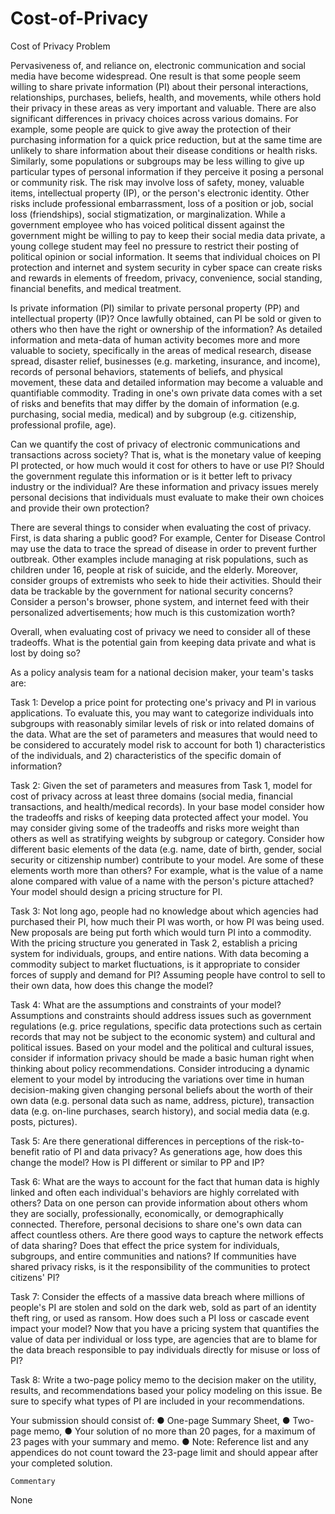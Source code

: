 # Cost-of-Privacy
Cost of Privacy
Problem	 
 	
Pervasiveness of, and reliance on, electronic communication and social media have become widespread. One result is that some people seem willing to share private information (PI) about their personal interactions, relationships, purchases, beliefs, health, and movements, while others hold their privacy in these areas as very important and valuable. There are also significant differences in privacy choices across various domains. For example, some people are quick to give away the protection of their purchasing information for a quick price reduction, but at the same time are unlikely to share information about their disease conditions or health risks. Similarly, some populations or subgroups may be less willing to give up particular types of personal information if they perceive it posing a personal or community risk. The risk may involve loss of safety, money, valuable items, intellectual property (IP), or the person's electronic identity. Other risks include professional embarrassment, loss of a position or job, social loss (friendships), social stigmatization, or marginalization. While a government employee who has voiced political dissent against the government might be willing to pay to keep their social media data private, a young college student may feel no pressure to restrict their posting of political opinion or social information. It seems that individual choices on PI protection and internet and system security in cyber space can create risks and rewards in elements of freedom, privacy, convenience, social standing, financial benefits, and medical treatment.

Is private information (PI) similar to private personal property (PP) and intellectual property (IP)? Once lawfully obtained, can PI be sold or given to others who then have the right or ownership of the information? As detailed information and meta-data of human activity becomes more and more valuable to society, specifically in the areas of medical research, disease spread, disaster relief, businesses (e.g. marketing, insurance, and income), records of personal behaviors, statements of beliefs, and physical movement, these data and detailed information may become a valuable and quantifiable commodity. Trading in one's own private data comes with a set of risks and benefits that may differ by the domain of information (e.g. purchasing, social media, medical) and by subgroup (e.g. citizenship, professional profile, age).

Can we quantify the cost of privacy of electronic communications and transactions across society? That is, what is the monetary value of keeping PI protected, or how much would it cost for others to have or use PI? Should the government regulate this information or is it better left to privacy industry or the individual? Are these information and privacy issues merely personal decisions that individuals must evaluate to make their own choices and provide their own protection?

There are several things to consider when evaluating the cost of privacy. First, is data sharing a public good? For example, Center for Disease Control may use the data to trace the spread of disease in order to prevent further outbreak. Other examples include managing at risk populations, such as children under 16, people at risk of suicide, and the elderly. Moreover, consider groups of extremists who seek to hide their activities. Should their data be trackable by the government for national security concerns? Consider a person's browser, phone system, and internet feed with their personalized advertisements; how much is this customization worth?

Overall, when evaluating cost of privacy we need to consider all of these tradeoffs. What is the potential gain from keeping data private and what is lost by doing so?

As a policy analysis team for a national decision maker, your team's tasks are:

Task 1: Develop a price point for protecting one's privacy and PI in various applications. To evaluate this, you may want to categorize individuals into subgroups with reasonably similar levels of risk or into related domains of the data. What are the set of parameters and measures that would need to be considered to accurately model risk to account for both 1) characteristics of the individuals, and 2) characteristics of the specific domain of information?

Task 2: Given the set of parameters and measures from Task 1, model for cost of privacy across at least three domains (social media, financial transactions, and health/medical records). In your base model consider how the tradeoffs and risks of keeping data protected affect your model. You may consider giving some of the tradeoffs and risks more weight than others as well as stratifying weights by subgroup or category. Consider how different basic elements of the data (e.g. name, date of birth, gender, social security or citizenship number) contribute to your model. Are some of these elements worth more than others? For example, what is the value of a name alone compared with value of a name with the person's picture attached? Your model should design a pricing structure for PI.

Task 3: Not long ago, people had no knowledge about which agencies had purchased their PI, how much their PI was worth, or how PI was being used. New proposals are being put forth which would turn PI into a commodity. With the pricing structure you generated in Task 2, establish a pricing system for individuals, groups, and entire nations. With data becoming a commodity subject to market fluctuations, is it appropriate to consider forces of supply and demand for PI? Assuming people have control to sell to their own data, how does this change the model?

Task 4: What are the assumptions and constraints of your model? Assumptions and constraints should address issues such as government regulations (e.g. price regulations, specific data protections such as certain records that may not be subject to the economic system) and cultural and political issues. Based on your model and the political and cultural issues, consider if information privacy should be made a basic human right when thinking about policy recommendations. Consider introducing a dynamic element to your model by introducing the variations over time in human decision-making given changing personal beliefs about the worth of their own data (e.g. personal data such as name, address, picture), transaction data (e.g. on-line purchases, search history), and social media data (e.g. posts, pictures).

Task 5: Are there generational differences in perceptions of the risk-to-benefit ratio of PI and data privacy? As generations age, how does this change the model? How is PI different or similar to PP and IP?

Task 6: What are the ways to account for the fact that human data is highly linked and often each individual's behaviors are highly correlated with others? Data on one person can provide information about others whom they are socially, professionally, economically, or demographically connected. Therefore, personal decisions to share one's own data can affect countless others. Are there good ways to capture the network effects of data sharing? Does that effect the price system for individuals, subgroups, and entire communities and nations? If communities have shared privacy risks, is it the responsibility of the communities to protect citizens' PI?

Task 7: Consider the effects of a massive data breach where millions of people's PI are stolen and sold on the dark web, sold as part of an identity theft ring, or used as ransom. How does such a PI loss or cascade event impact your model? Now that you have a pricing system that quantifies the value of data per individual or loss type, are agencies that are to blame for the data breach responsible to pay individuals directly for misuse or loss of PI?

Task 8: Write a two-page policy memo to the decision maker on the utility, results, and recommendations based your policy modeling on this issue. Be sure to specify what types of PI are included in your recommendations.

Your submission should consist of:
    ● One-page Summary Sheet,
    ● Two-page memo,
    ● Your solution of no more than 20 pages, for a maximum of 23 pages with your summary and memo.
    ● Note: Reference list and any appendices do not count toward the 23-page limit and should appear after your completed solution.

 	 	 
 	Commentary	 	 	 
 	
None
